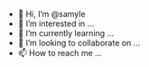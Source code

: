 - 👋 Hi, I’m @samyle
- 👀 I’m interested in ...
- 🌱 I’m currently learning ...
- 💞️ I’m looking to collaborate on ...
- 📫 How to reach me ...

<!---
samyle/samyle is a ✨ special ✨ repository because its `README.md` (this file) appears on your GitHub profile.
You can click the Preview link to take a look at your changes.
--->
